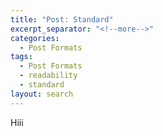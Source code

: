 ```yaml
---
title: "Post: Standard"
excerpt_separator: "<!--more-->"
categories:
  - Post Formats
tags:
  - Post Formats
  - readability
  - standard
layout: search
---
```


Hiii
